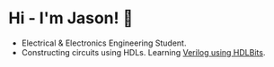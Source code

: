 <!---
jsnng/jsnng is a ✨ special ✨ repository because its `README.md` (this file) appears on your GitHub profile.
You can click the Preview link to take a look at your changes.
--->

# Hi - I'm Jason! 👋

- Electrical & Electronics Engineering Student.
- Constructing circuits using HDLs. Learning [Verilog using HDLBits](https://github.com/jsnng/HDLBits).

